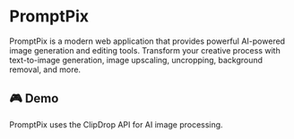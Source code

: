 # PromptPix 

PromptPix is a modern web application that provides powerful AI-powered image generation and editing tools. Transform your creative process with text-to-image generation, image upscaling, uncropping, background removal, and more.

## 🎮 Demo




PromptPix uses the ClipDrop API for AI image processing.





